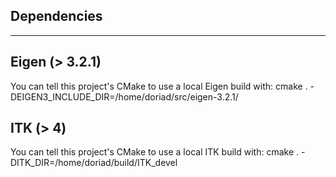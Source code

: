 Dependencies
-----------
-----------
Eigen (> 3.2.1)
-----
You can tell this project's CMake to use a local Eigen build with: cmake . -DEIGEN3_INCLUDE_DIR=/home/doriad/src/eigen-3.2.1/

ITK (> 4)
---
You can tell this project's CMake to use a local ITK build with: cmake . -DITK_DIR=/home/doriad/build/ITK_devel
